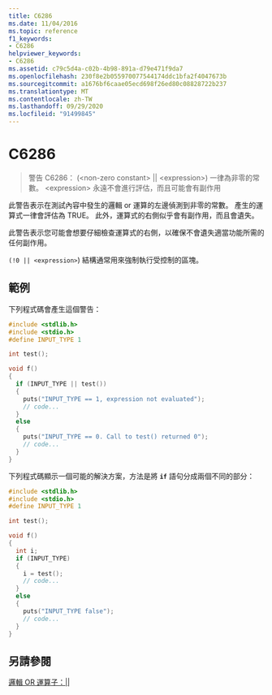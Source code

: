 ```yaml
---
title: C6286
ms.date: 11/04/2016
ms.topic: reference
f1_keywords:
- C6286
helpviewer_keywords:
- C6286
ms.assetid: c79c5d4a-c02b-4b98-891a-d79e471f9da7
ms.openlocfilehash: 230f8e2b055970077544174ddc1bfa2f4047673b
ms.sourcegitcommit: a1676bf6caae05ecd698f26ed80c08828722b237
ms.translationtype: MT
ms.contentlocale: zh-TW
ms.lasthandoff: 09/29/2020
ms.locfileid: "91499845"
---
```

# <a name="c6286"></a>C6286

> 警告 C6286： (\<non-zero constant> &#124;&#124; \<expression>) 一律為非零的常數。 \<expression> 永遠不會進行評估，而且可能會有副作用

此警告表示在測試內容中發生的邏輯 or 運算的左邊偵測到非零的常數。 產生的運算式一律會評估為 TRUE。 此外，運算式的右側似乎會有副作用，而且會遺失。

此警告表示您可能會想要仔細檢查運算式的右側，以確保不會遺失適當功能所需的任何副作用。

`(!0 || <expression>`) 結構通常用來強制執行受控制的區塊。

## <a name="example"></a>範例

下列程式碼會產生這個警告：

```cpp
#include <stdlib.h>
#include <stdio.h>
#define INPUT_TYPE 1

int test();

void f()
{
  if (INPUT_TYPE || test())
  {
    puts("INPUT_TYPE == 1, expression not evaluated");
    // code...
  }
  else
  {
    puts("INPUT_TYPE == 0. Call to test() returned 0");
    // code...
  }
}
```

下列程式碼顯示一個可能的解決方案，方法是將 **`if`** 語句分成兩個不同的部分：

```cpp
#include <stdlib.h>
#include <stdio.h>
#define INPUT_TYPE 1

int test();

void f()
{
  int i;
  if (INPUT_TYPE)
  {
    i = test();
    // code...
  }
  else
  {
    puts("INPUT_TYPE false");
    // code...
  }
}
```

## <a name="see-also"></a>另請參閱

[邏輯 OR 運算子：&#124;&#124;](../cpp/logical-or-operator-pipe-pipe.md)
